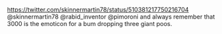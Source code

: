 https://twitter.com/skinnermartin78/status/510381217750216704 @skinnermartin78 @rabid_inventor @pimoroni and always remember that 3000 is the emoticon for a bum dropping three giant poos.